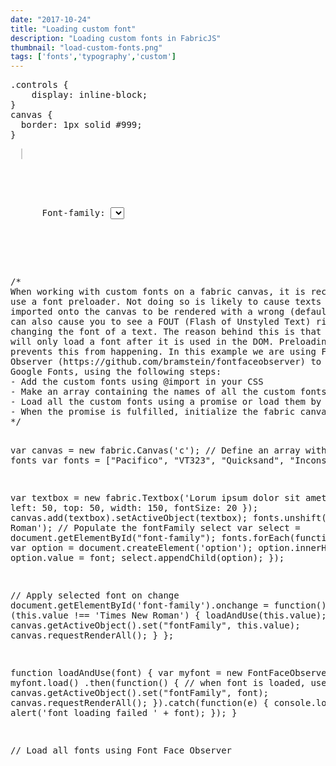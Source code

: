 ```yaml
---
date: "2017-10-24"
title: "Loading custom font"
description: "Loading custom fonts in FabricJS"
thumbnail: "load-custom-fonts.png"
tags: ['fonts','typography','custom']
---
```


<div
  class="codepen-later"
  data-editable="true"
  data-height="500"
  data-default-tab="js,result"
  data-prefill='{
    "scripts": ["https://unpkg.com/fabric@4.0.0-beta.12/dist/fabric.js", "http://rawgit.com/bramstein/fontfaceobserver/master/fontfaceobserver.js"]
  }'
>
<pre data-lang="css" data-options-autoprefixer="true">
.controls {
	display: inline-block;
}
canvas {
  border: 1px solid #999;
}
</pre>
<pre data-lang="html">
  <canvas id="c" width="500" height="500" style="border:1px solid #ccc"></canvas>
  <div class="controls">
    <p>
      Font-family: <select id="font-family"></select>
    </p>
  </div>
</pre>
<pre data-lang="js">
/*
When working with custom fonts on a fabric canvas, it is recommended to
use a font preloader. Not doing so is likely to cause texts that are
imported onto the canvas to be rendered with a wrong (default) font. It
can also cause you to see a FOUT (Flash of Unstyled Text) right after
changing the font of a text. The reason behind this is that the browser
will only load a font after it is used in the DOM. Preloading fonts
prevents this from happening. In this example we are using Font Face
Observer (https://github.com/bramstein/fontfaceobserver) to preload
Google Fonts, using the following steps:
- Add the custom fonts using @import in your CSS
- Make an array containing the names of all the custom fonts
- Load all the custom fonts using a promise or load them by request
- When the promise is fulfilled, initialize the fabric canvas
*/

var canvas = new fabric.Canvas('c');
// Define an array with all fonts
var fonts = ["Pacifico", "VT323", "Quicksand", "Inconsolata"];

var textbox = new fabric.Textbox('Lorum ipsum dolor sit amet', {
  left: 50,
  top: 50,
  width: 150,
  fontSize: 20
});
canvas.add(textbox).setActiveObject(textbox);
fonts.unshift('Times New Roman');
// Populate the fontFamily select
var select = document.getElementById("font-family");
fonts.forEach(function(font) {
  var option = document.createElement('option');
  option.innerHTML = font;
  option.value = font;
  select.appendChild(option);
});

// Apply selected font on change
document.getElementById('font-family').onchange = function() {
  if (this.value !== 'Times New Roman') {
    loadAndUse(this.value);
  } else {
    canvas.getActiveObject().set("fontFamily", this.value);
    canvas.requestRenderAll();
  }
};

function loadAndUse(font) {
  var myfont = new FontFaceObserver(font)
  myfont.load()
    .then(function() {
      // when font is loaded, use it.
      canvas.getActiveObject().set("fontFamily", font);
      canvas.requestRenderAll();
    }).catch(function(e) {
      console.log(e)
      alert('font loading failed ' + font);
    });
}

// Load all fonts using Font Face Observer
</pre>
</div>